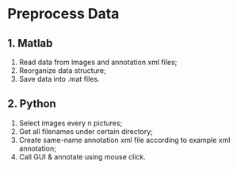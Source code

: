# Preprocess Data

## 1. Matlab

1. Read data from images and annotation xml files;
2. Reorganize data structure;
3. Save data into .mat files.

## 2. Python

1. Select images every n pictures;
2. Get all filenames under certain directory;
3. Create same-name annotation xml file according to example xml annotation;
4. Call GUI & annotate using mouse click.